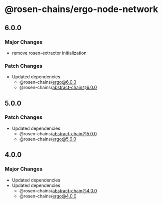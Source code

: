 # @rosen-chains/ergo-node-network

## 6.0.0

### Major Changes

- remove rosen-extractor initialization

### Patch Changes

- Updated dependencies
  - @rosen-chains/ergo@6.0.0
  - @rosen-chains/abstract-chain@6.0.0

## 5.0.0

### Patch Changes

- Updated dependencies
  - @rosen-chains/abstract-chain@5.0.0
  - @rosen-chains/ergo@5.0.0

## 4.0.0

### Major Changes

- Updated dependencies
- Updated dependencies
  - @rosen-chains/abstract-chain@4.0.0
  - @rosen-chains/ergo@4.0.0
